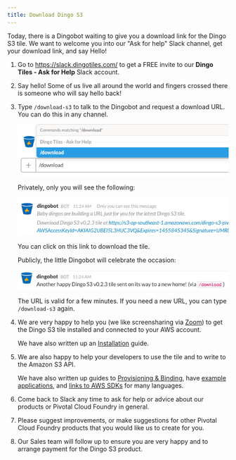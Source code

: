 ```yaml
---
title: Download Dingo S3
---
```


Today, there is a Dingobot waiting to give you a download link for the Dingo S3 tile. We want to welcome you into our "Ask for help" Slack channel, get your download link, and say Hello!

1. Go to https://slack.dingotiles.com/ to get a FREE invite to our **Dingo Tiles - Ask for Help** Slack account.
2. Say hello! Some of us live all around the world and fingers crossed there is someone who will say hello back!
3. Type `/download-s3` to talk to the Dingobot and request a download URL. You can do this in any channel.

    ![download](images/dingobot-download.png)

    Privately, only you will see the following:

    ![private](images/dingobot-download-private.png)

    You can click on this link to download the tile.

    Publicly, the little Dingobot will celebrate the occasion:

    ![public](images/dingobot-download-public.png)

    The URL is valid for a few minutes. If you need a new URL, you can type `/download-s3` again.

4. We are very happy to help you (we like screensharing via [Zoom](https://zoom.us)) to get the Dingo S3 tile installed and connected to your AWS account.

    We have also written up an [Installation](installation.html) guide.

5. We are also happy to help your developers to use the tile and to write to the Amazon S3 API.

    We have also written up guides to [Provisioning &amp; Binding](usage-provision.html), have [example applications](lang-examples.html), and [links to AWS SDKs](lang-s3-sdk.html) for many languages.

6. Come back to Slack any time to ask for help or advice about our products or Pivotal Cloud Foundry in general.

7. Please suggest improvements, or make suggestions for other Pivotal Cloud Foundry products that you would like us to create for you.

7. Our Sales team will follow up to ensure you are very happy and to arrange payment for the Dingo S3 product.
